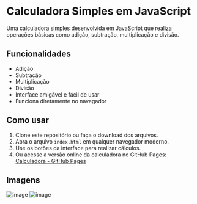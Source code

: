 # Calculadora Simples em JavaScript

Uma calculadora simples desenvolvida em JavaScript que realiza operações básicas como adição, subtração, multiplicação e divisão.

## Funcionalidades

- Adição
- Subtração
- Multiplicação
- Divisão
- Interface amigável e fácil de usar
- Funciona diretamente no navegador

## Como usar

1. Clone este repositório ou faça o download dos arquivos.
2. Abra o arquivo `index.html` em qualquer navegador moderno.
3. Use os botões da interface para realizar cálculos.
4. Ou acesse a versão online da calculadora no GitHub Pages:  
   [Calculadora - GitHub Pages](https://lu1pinho.github.io/Calculadora-Js/)

## Imagens
![image](https://github.com/user-attachments/assets/ed269760-5281-49cf-be33-a708113cd775)
![image](https://github.com/user-attachments/assets/22006bff-17b9-4f39-bfff-a7cf762fd573)

